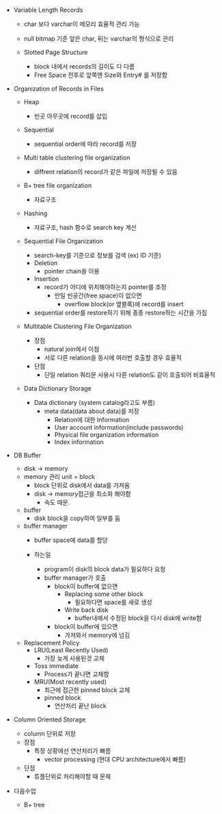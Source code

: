 - Variable Length Records
	- char 보다 varchar이 메모리 효율적 관리 가능
	- null bitmap 기준 앞은 char, 뒤는 varchar의 형식으로 관리
	
	- Slotted Page Structure
		- block 내에서 records의 길이도 다 다름
		- Free Space 전후로 앞쪽엔 Size와 Entry# 를 저장함
	
- Organization of Records in Files
	- Heap
		- 빈곳 아무곳에 record를 삽입
	- Sequential
		- sequential order에 따라 record를 저장
	- Multi table clustering file organization
		- diffrent relation의 record가 같은 파일에 저장될 수 있음
	- B+ tree file organization
		- 자료구조
	- Hashing
		- 자료구조, hash 함수로 search key 계산
	
	- Sequential File Organization
		- search-key를 기준으로 정보를 검색 (ex) ID 기준)
		- Deletion
			- pointer chain을 이용
		- Insertion
			- record가 어디에 위치해야하는지 pointer를 조정
				- 만일 빈공간(free space)이 없으면
					- overflow block(or 옆블록)에 record를 insert
		- sequential order를 restore하기 위해 종종 restore하는 시간을 가짐
	- Multitable Clustering File Organization
		- 장점
			- natural join에서 이점
			- 서로 다른 relation을 동시에 여러번 호출할 경우 효율적
		- 단점
			- 단일 relation 쿼리문 사용시 다른 relation도 같이 호출되어 비효율적
	- Data Dictionary Storage
		- Data dictionary (system catalog라고도 부름)
			- meta data(data about data)를 저장
				- Relation에 대한 Information
				- User account information(include passwords)
				- Physical file organization information
				- Index information

- DB Buffer
	- disk -> memory
	- memory 관리 unit = block
		- block 단위로 disk에서 data를 가져옴
		- disk -> memory접근을 최소화 해야함
			- 속도 때문.
	- buffer
		- disk block을 copy하여 일부를 둠
	- buffer manager
		- buffer space에 data를 할당
		
		- 하는일
			- program이 disk의 block data가 필요하다 요청
			- buffer manager가 호출
				- block이 buffer에 없으면
					- Replacing some other block
						- 필요하다면 space를 새로 생성
					- Write back disk
						- buffer내에서 수정된 block을 다시 disk에 write함
				- block이 buffer에 있으면
					- 가져와서 memory에 넘김
	- Replacement Policy
		- LRU(Least Recently Used)
			- 가장 늦게 사용된것 교체
		- Toss immediate
			- Process가 끝나면 교체함
		- MRU(Most recently used)
			- 최근에 접근한 pinned block 교체
			- pinned block
				- 연산처리 끝난 block

- Column Oriented Storage
	- column 단위로 저장
	- 장점
		- 특정 상황에선 연산처리가 빠름
			- vector processing (현대 CPU architecture에서 빠름)
	- 단점
		- 튜플단위로 처리해야할 때 문제

- 다음수업
	- B+ tree